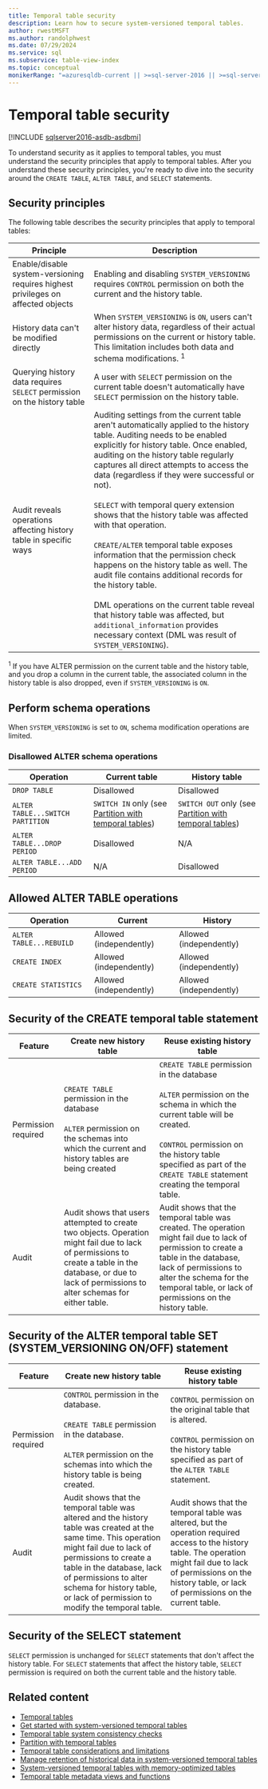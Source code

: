 ```yaml
---
title: Temporal table security
description: Learn how to secure system-versioned temporal tables.
author: rwestMSFT
ms.author: randolphwest
ms.date: 07/29/2024
ms.service: sql
ms.subservice: table-view-index
ms.topic: conceptual
monikerRange: "=azuresqldb-current || >=sql-server-2016 || >=sql-server-linux-2017 || =azuresqldb-mi-current"
---
```

# Temporal table security

[!INCLUDE [sqlserver2016-asdb-asdbmi](../../includes/applies-to-version/sqlserver2016-asdb-asdbmi.md)]

To understand security as it applies to temporal tables, you must understand the security principles that apply to temporal tables. After you understand these security principles, you're ready to dive into the security around the `CREATE TABLE`, `ALTER TABLE`, and `SELECT` statements.

## Security principles

The following table describes the security principles that apply to temporal tables:

| Principle | Description |
| --- | --- |
| Enable/disable system-versioning requires highest privileges on affected objects | Enabling and disabling `SYSTEM_VERSIONING` requires `CONTROL` permission on both the current and the history table. |
| History data can't be modified directly | When `SYSTEM_VERSIONING` is `ON`, users can't alter history data, regardless of their actual permissions on the current or history table. This limitation includes both data and schema modifications. <sup>1</sup> |
| Querying history data requires `SELECT` permission on the history table | A user with `SELECT` permission on the current table doesn't automatically have `SELECT` permission on the history table. |
| Audit reveals operations affecting history table in specific ways | Auditing settings from the current table aren't automatically applied to the history table. Auditing needs to be enabled explicitly for history table. Once enabled, auditing on the history table regularly captures all direct attempts to access the data (regardless if they were successful or not).<br /><br />`SELECT` with temporal query extension shows that the history table was affected with that operation.<br /><br />`CREATE/ALTER` temporal table exposes information that the permission check happens on the history table as well. The audit file contains additional records for the history table.<br /><br />DML operations on the current table reveal that history table was affected, but `additional_information` provides necessary context (DML was result of `SYSTEM_VERSIONING`). |

<sup>1</sup> If you have ALTER permission on the current table and the history table, and you drop a column in the current table, the associated column in the history table is also dropped, even if `SYSTEM_VERSIONING` is `ON`.

## Perform schema operations

When `SYSTEM_VERSIONING` is set to `ON`, schema modification operations are limited.

### Disallowed ALTER schema operations

| Operation | Current table | History table |
| --- | --- | --- |
| `DROP TABLE` | Disallowed | Disallowed |
| `ALTER TABLE...SWITCH PARTITION` | `SWITCH IN` only (see [Partition with temporal tables](partitioning-with-temporal-tables.md)) | `SWITCH OUT` only (see [Partition with temporal tables](partitioning-with-temporal-tables.md)) |
| `ALTER TABLE...DROP PERIOD` | Disallowed | N/A |
| `ALTER TABLE...ADD PERIOD` | N/A | Disallowed |

## Allowed ALTER TABLE operations

| Operation | Current | History |
| --- | --- | --- |
| `ALTER TABLE...REBUILD` | Allowed (independently) | Allowed (independently) |
| `CREATE INDEX` | Allowed (independently) | Allowed (independently) |
| `CREATE STATISTICS` | Allowed (independently) | Allowed (independently) |

## Security of the CREATE temporal table statement

| Feature | Create new history table | Reuse existing history table |
| --- | --- | --- |
| Permission required | `CREATE TABLE` permission in the database<br /><br />`ALTER` permission on the schemas into which the current and history tables are being created | `CREATE TABLE` permission in the database<br /><br />`ALTER` permission on the schema in which the current table will be created.<br /><br />`CONTROL` permission on the history table specified as part of the `CREATE TABLE` statement creating the temporal table. |
| Audit | Audit shows that users attempted to create two objects. Operation might fail due to lack of permissions to create a table in the database, or due to lack of permissions to alter schemas for either table. | Audit shows that the temporal table was created. The operation might fail due to lack of permission to create a table in the database, lack of permissions to alter the schema for the temporal table, or lack of permissions on the history table. |

## Security of the ALTER temporal table SET (SYSTEM_VERSIONING ON/OFF) statement

| Feature | Create new history table | Reuse existing history table |
| --- | --- | --- |
| Permission required | `CONTROL` permission in the database.<br /><br />`CREATE TABLE` permission in the database.<br /><br />`ALTER` permission on the schemas into which the history table is being created. | `CONTROL` permission on the original table that is altered.<br /><br />`CONTROL` permission on the history table specified as part of the `ALTER TABLE` statement. |
| Audit | Audit shows that the temporal table was altered and the history table was created at the same time. This operation might fail due to lack of permissions to create a table in the database, lack of permissions to alter schema for history table, or lack of permission to modify the temporal table. | Audit shows that the temporal table was altered, but the operation required access to the history table. The operation might fail due to lack of permissions on the history table, or lack of permissions on the current table. |

## Security of the SELECT statement

`SELECT` permission is unchanged for `SELECT` statements that don't affect the history table. For `SELECT` statements that affect the history table, `SELECT` permission is required on both the current table and the history table.

## Related content

- [Temporal tables](temporal-tables.md)
- [Get started with system-versioned temporal tables](getting-started-with-system-versioned-temporal-tables.md)
- [Temporal table system consistency checks](temporal-table-system-consistency-checks.md)
- [Partition with temporal tables](partitioning-with-temporal-tables.md)
- [Temporal table considerations and limitations](temporal-table-considerations-and-limitations.md)
- [Manage retention of historical data in system-versioned temporal tables](manage-retention-of-historical-data-in-system-versioned-temporal-tables.md)
- [System-versioned temporal tables with memory-optimized tables](system-versioned-temporal-tables-with-memory-optimized-tables.md)
- [Temporal table metadata views and functions](temporal-table-metadata-views-and-functions.md)
